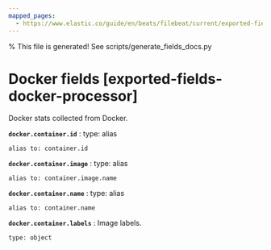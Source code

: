 ```yaml
---
mapped_pages:
  - https://www.elastic.co/guide/en/beats/filebeat/current/exported-fields-docker-processor.html
---
```


% This file is generated! See scripts/generate_fields_docs.py

# Docker fields [exported-fields-docker-processor]

Docker stats collected from Docker.

**`docker.container.id`**
:   type: alias

    alias to: container.id


**`docker.container.image`**
:   type: alias

    alias to: container.image.name


**`docker.container.name`**
:   type: alias

    alias to: container.name


**`docker.container.labels`**
:   Image labels.

    type: object


